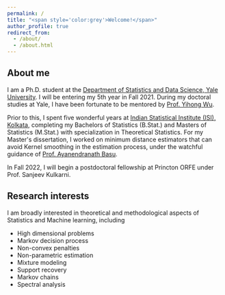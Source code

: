 ```yaml
---
permalink: /
title: "<span style='color:grey'>Welcome!</span>"
author_profile: true
redirect_from: 
  - /about/
  - /about.html
---
```


## About me

I am a Ph.D. student at the [Department of Statistics and Data Science, Yale University](https://statistics.yale.edu/). I will be entering my 5th year in Fall 2021. During my doctoral studies at Yale, I have been fortunate to be mentored by [Prof. Yihong Wu](http://www.stat.yale.edu/~yw562/). 

Prior to this, I spent five wonderful years at [Indian Statistical Institute (ISI), Kolkata](https://www.isical.ac.in/), completing my Bachelors of Statistics (B.Stat.) and Masters of Statistics (M.Stat.) with specialization in Theoretical Statistics. For my Master's dissertation, I worked on minimum distance estimators that can avoid Kernel smoothing in the estimation process, under the watchful guidance of [Prof. Ayanendranath Basu](https://www.isical.ac.in/~ayanbasu/).

In Fall 2022, I will begin a postdoctoral fellowship at Princton ORFE under Prof. Sanjeev Kulkarni.

## Research interests

I am broadly interested in theoretical and methodological aspects of Statistics and Machine learning, including

* High dimensional problems
* Markov decision process
* Non-convex penalties
* Non-parametric estimation
* Mixture modeling
* Support recovery
* Markov chains 
* Spectral analysis

